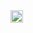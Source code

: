<navbar placement="top" type="inverse">
  <a slot="brand" href="{{baseUrl}}/index.html" title="Home" class="navbar-brand"><img src="{{baseUrl}}/images/logo-darkbackground.png" height="20" /></a>  
</navbar>

